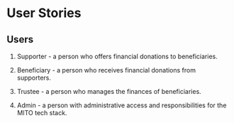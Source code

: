 # User Stories

## Users

1. Supporter - a person who offers financial donations to beneficiaries.

2. Beneficiary - a person who receives financial donations from supporters.

3. Trustee - a person who manages the finances of beneficiaries.

4. Admin - a person with administrative access and responsibilities for the MITO tech stack.
